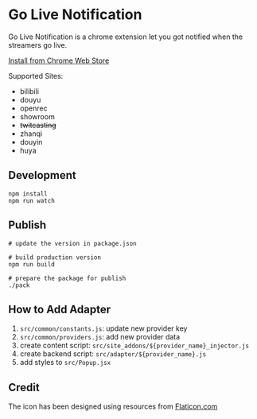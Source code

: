 # Go Live Notification

Go Live Notification is a chrome extension let you got notified when the streamers go live.


[Install from Chrome Web Store](https://chrome.google.com/webstore/detail/gyaruppi/ghnfiadioahomhmocmhgjhpmhcmcggjg?hl=en-US) 

Supported Sites:

- bilibili
- douyu
- openrec
- showroom
- ~~twitcasting~~
- zhanqi
- douyin
- huya


## Development

```
npm install
npm run watch
```


## Publish

```
# update the version in package.json

# build production version
npm run build

# prepare the package for publish
./pack
```


## How to Add Adapter

1. `src/common/constants.js`: update new provider key
2. `src/common/providers.js`: add new provider data
3. create content script: `src/site_addons/${provider_name}_injector.js`
4. create backend script: `src/adapter/${provider_name}.js`
5. add styles to `src/Popup.jsx`

## Credit

The icon has been designed using resources from [Flaticon.com](https://www.flaticon.com/)

